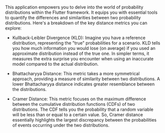 This application empowers you to delve into the world of probability distributions within the Flutter framework. It equips you with essential tools to quantify the differences and similarities between two probability distributions. Here's a breakdown of the key distance metrics you can explore:

* Kullback-Leibler Divergence (KLD): Imagine you have a reference distribution, representing the "true" probabilities for a scenario. KLD tells you how much information you would lose (on average) if you used an approximate distribution instead of the true one. In simpler terms, it measures the extra surprise you encounter when using an inaccurate model compared to the actual distribution.

* Bhattacharyya Distance: This metric takes a more symmetrical approach, providing a measure of similarity between two distributions. A lower Bhattacharyya distance indicates greater resemblance between the distributions.

* Cramer Distance: This metric focuses on the maximum difference between the cumulative distribution functions (CDFs) of two distributions. The CDF tells you the probability that a random variable will be less than or equal to a certain value. So, Cramer distance essentially highlights the largest discrepancy between the probabilities of events occurring under the two distributions.
